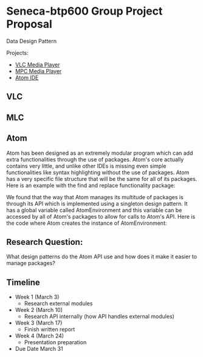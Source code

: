 # Seneca-btp600 Group Project Proposal
Data Design Pattern

Projects:
  - [VLC Media Player](https://github.com/videolan/vlc)
  - [MPC Media Player](https://github.com/mpc-hc/mpc-hc)
  - [Atom IDE](https://github.com/atom/atom)
  
## VLC

## MLC

## Atom
Atom has been designed as an extremely modular program which can add extra functionalities through the use of packages. Atom's core actually contains very little, and unlike other IDEs is missing even simple functionalities like syntax highlighting without the use of packages. Atom has a very specific file structure that will be the same for all of its packages. Here is an example with the find and replace functionality package:

We found that the way that Atom manages its multitude of packages is through its API which is implemented using a singleton design pattern. It has a global variable called AtomEnvironment and this variable can be accessed by all of Atom's packages to allow for calls to Atom's API. Here is the code where Atom creates the instance of AtomEnvironment:


## Research Question:
What design patterns do the Atom API use and how does it make it easier to manage packages?

## Timeline
  - Week 1 (March 3)
    - Research external modules
  - Week 2 (March 10)
    - Research API internally (how API handles external modules)
  - Week 3 (March 17)
    - Finish written report
  - Week 4 (March 24)
    - Presentation preparation
  - Due Date March 31

